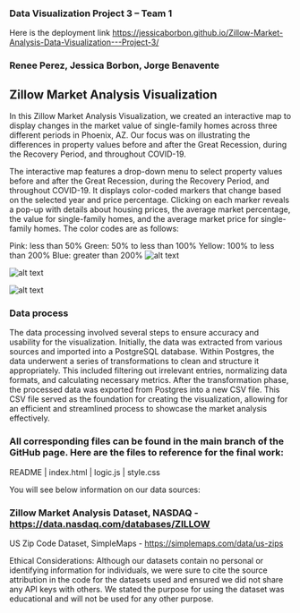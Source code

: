 ### Data Visualization Project 3 – Team 1
Here is the deployment link https://jessicaborbon.github.io/Zillow-Market-Analysis-Data-Visualization---Project-3/

### Renee Perez, Jessica Borbon, Jorge Benavente

## Zillow Market Analysis Visualization

In this Zillow Market Analysis Visualization, we created an interactive map to display changes in the market value of single-family homes across three different periods in Phoenix, AZ. Our focus was on illustrating the differences in property values before and after the Great Recession, during the Recovery Period, and throughout COVID-19.

The interactive map features a drop-down menu to select property values before and after the Great Recession, during the Recovery Period, and throughout COVID-19. It displays color-coded markers that change based on the selected year and price percentage. Clicking on each marker reveals a pop-up with details about housing prices, the average market percentage, the value for single-family homes, and the average market price for single-family homes. The color codes are as follows:

Pink: less than 50%
Green: 50% to less than 100%
Yellow: 100% to less than 200%
Blue: greater than 200% 
![alt text](<screenshot/Screenshot 2024-07-25 at 8.42.04 PM.png>)

![alt text](<screenshot/Screenshot 2024-07-25 at 8.42.56 PM.png>)

![alt text](<screenshot/Screenshot 2024-07-25 at 8.43.19 PM.png>)
### Data process
The data processing involved several steps to ensure accuracy and usability for the visualization. Initially, the data was extracted from various sources and imported into a PostgreSQL database. Within Postgres, the data underwent a series of transformations to clean and structure it appropriately. This included filtering out irrelevant entries, normalizing data formats, and calculating necessary metrics. After the transformation phase, the processed data was exported from Postgres into a new CSV file. This CSV file served as the foundation for creating the visualization, allowing for an efficient and streamlined process to showcase the market analysis effectively.

### All corresponding files can be found in the main branch of the GitHub page. Here are the files to reference for the final work:
README | 
index.html |
logic.js |
style.css

You will see below information on our data sources:
### Zillow Market Analysis Dataset, NASDAQ - https://data.nasdaq.com/databases/ZILLOW

US Zip Code Dataset, SimpleMaps - https://simplemaps.com/data/us-zips

 Ethical Considerations: Although our datasets contain no personal or identifying information for individuals, we were sure to cite the source attribution in the code for the datasets used and ensured we did not share any API keys with others. We stated the purpose for using the dataset was educational and will not be used for any other purpose.
